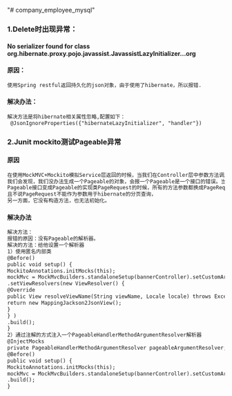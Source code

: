 "# company_employee_mysql" 
### 1.Delete时出现异常：
#### No serializer found for class org.hibernate.proxy.pojo.javassist.JavassistLazyInitializer...org
#### 原因：
```html
使用Spring restful返回持久化的json对象，由于使用了hibernate，所以报错.
```
#### 解决办法：
```html
解决方法是将hibernate相关属性忽略,配置如下：
 @JsonIgnoreProperties({"hibernateLazyInitializer", "handler"})
```
### 2.Junit mockito测试Pageable异常
#### 原因
```html
在使用MockMVC+Mockito模拟Service层返回的时候，当我们在Controller层中参数方法调用有Pageable对象的时候，
我们会发现，我们没办法生成一个Pageable的对象，会报一个Pageable是一个接口的错误。当我们把所有的参数从
Pageable接口变成Pageable的实现类PageRequest的时候，所有的方法参数都换成PageRequest，又会出现一个新的错误，
且不说PageRequest不能作为参数用于hibernate的分页查询，
另一方面，它没有构造方法，也无法初始化。
```
#### 解决办法
```html
解决方法：
报错的原因：没有Pageable的解析器。
解决的方法：给他设置一个解析器
1）使用匿名内部类
@Before()
public void setup() {
MockitoAnnotations.initMocks(this);
mockMvc = MockMvcBuilders.standaloneSetup(bannerController).setCustomArgumentResolvers(new PageableHandlerMethodArgumentResolver())
.setViewResolvers(new ViewResolver() {
@Override
public View resolveViewName(String viewName, Locale locale) throws Exception {
return new MappingJackson2JsonView();
}
} )
.build();
}
2）通过注解的方式注入一个PageableHandlerMethodArgumentResolver解析器
@InjectMocks
private PageableHandlerMethodArgumentResolver pageableArgumentResolver;
@Before()
public void setup() {
MockitoAnnotations.initMocks(this);
mockMvc = MockMvcBuilders.standaloneSetup(bannerController).setCustomArgumentResolvers(pageableArgumentResolver)
.build();
}

```